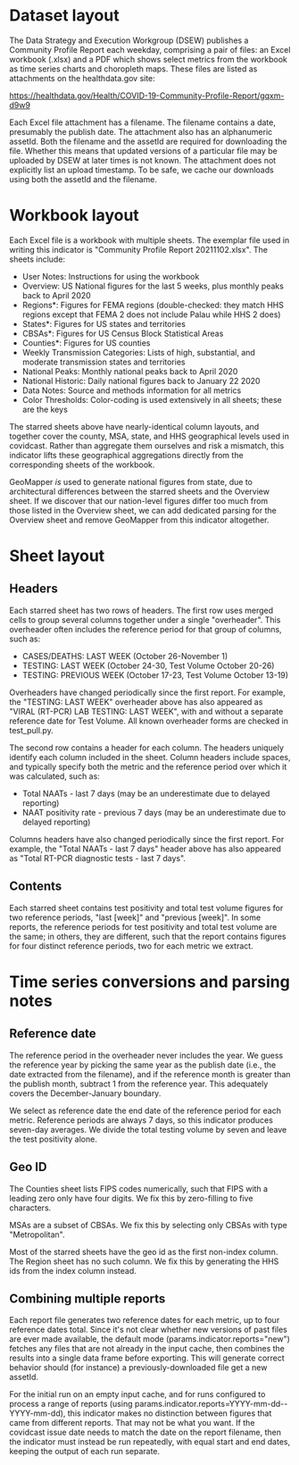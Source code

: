 # Dataset layout

The Data Strategy and Execution Workgroup (DSEW) publishes a Community Profile
Report each weekday, comprising a pair of files: an Excel workbook (.xlsx) and a
PDF which shows select metrics from the workbook as time series charts and
choropleth maps. These files are listed as attachments on the healthdata.gov
site:

https://healthdata.gov/Health/COVID-19-Community-Profile-Report/gqxm-d9w9

Each Excel file attachment has a filename. The filename contains a date,
presumably the publish date. The attachment also has an alphanumeric
assetId. Both the filename and the assetId are required for downloading the
file. Whether this means that updated versions of a particular file may be
uploaded by DSEW at later times is not known. The attachment does not explicitly
list an upload timestamp. To be safe, we cache our downloads using both the
assetId and the filename.

# Workbook layout

Each Excel file is a workbook with multiple sheets. The exemplar file used in
writing this indicator is "Community Profile Report 20211102.xlsx". The sheets
include:

- User Notes: Instructions for using the workbook
- Overview: US National figures for the last 5 weeks, plus monthly peaks back to
  April 2020
- Regions*: Figures for FEMA regions (double-checked: they match HHS regions
  except that FEMA 2 does not include Palau while HHS 2 does)
- States*: Figures for US states and territories
- CBSAs*: Figures for US Census Block Statistical Areas
- Counties*: Figures for US counties
- Weekly Transmission Categories: Lists of high, substantial, and moderate
  transmission states and territories
- National Peaks: Monthly national peaks back to April 2020
- National Historic: Daily national figures back to January 22 2020
- Data Notes: Source and methods information for all metrics
- Color Thresholds: Color-coding is used extensively in all sheets; these are
  the keys

The starred sheets above have nearly-identical column layouts, and together
cover the county, MSA, state, and HHS geographical levels used in
covidcast. Rather than aggregate them ourselves and risk a mismatch, this
indicator lifts these geographical aggregations directly from the corresponding
sheets of the workbook. 

GeoMapper _is_ used to generate national figures from
state, due to architectural differences between the starred sheets and the
Overview sheet. If we discover that our nation-level figures differ too much
from those listed in the Overview sheet, we can add dedicated parsing for the
Overview sheet and remove GeoMapper from this indicator altogether.

# Sheet layout

## Headers

Each starred sheet has two rows of headers. The first row uses merged cells to
group several columns together under a single "overheader". This overheader
often includes the reference period for that group of columns, such as:

- CASES/DEATHS: LAST WEEK (October 26-November 1)
- TESTING: LAST WEEK (October 24-30, Test Volume October 20-26)
- TESTING: PREVIOUS WEEK (October 17-23, Test Volume October 13-19)

Overheaders have changed periodically since the first report. For example, the
"TESTING: LAST WEEK" overheader above has also appeared as "VIRAL (RT-PCR) LAB
TESTING: LAST WEEK", with and without a separate reference date for Test
Volume. All known overheader forms are checked in test_pull.py.

The second row contains a header for each column. The headers uniquely identify
each column included in the sheet. Column headers include spaces, and typically
specify both the metric and the reference period over which it was calculated,
such as:

- Total NAATs - last 7 days (may be an underestimate due to delayed reporting)
- NAAT positivity rate - previous 7 days (may be an underestimate due to delayed
  reporting)

Columns headers have also changed periodically since the first report. For
example, the "Total NAATs - last 7 days" header above has also appeared as
"Total RT-PCR diagnostic tests - last 7 days".

## Contents

Each starred sheet contains test positivity and total test volume figures for
two reference periods, "last [week]" and "previous [week]". In some reports, the
reference periods for test positivity and total test volume are the same; in
others, they are different, such that the report contains figures for four
distinct reference periods, two for each metric we extract.

# Time series conversions and parsing notes

## Reference date

The reference period in the overheader never includes the year. We guess the
reference year by picking the same year as the publish date (i.e., the date
extracted from the filename), and if the reference month is greater than the
publish month, subtract 1 from the reference year. This adequately covers the
December-January boundary.

We select as reference date the end date of the reference period for each
metric. Reference periods are always 7 days, so this indicator produces
seven-day averages. We divide the total testing volume by seven and leave the
test positivity alone.

## Geo ID

The Counties sheet lists FIPS codes numerically, such that FIPS with a leading
zero only have four digits. We fix this by zero-filling to five characters.

MSAs are a subset of CBSAs. We fix this by selecting only CBSAs with type
"Metropolitan".

Most of the starred sheets have the geo id as the first non-index column. The
Region sheet has no such column. We fix this by generating the HHS ids from the
index column instead.

## Combining multiple reports

Each report file generates two reference dates for each metric, up to four
reference dates total. Since it's not clear whether new versions of past files
are ever made available, the default mode (params.indicator.reports="new")
fetches any files that are not already in the input cache, then combines the
results into a single data frame before exporting. This will generate correct
behavior should (for instance) a previously-downloaded file get a new assetId.

For the initial run on an empty input cache, and for runs configured to process
a range of reports (using params.indicator.reports=YYYY-mm-dd--YYYY-mm-dd), this
indicator makes no distinction between figures that came from different
reports. That may not be what you want. If the covidcast issue date needs to
match the date on the report filename, then the indicator must instead be run
repeatedly, with equal start and end dates, keeping the output of each run
separate.
